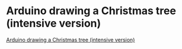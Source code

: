 # Arduino drawing a Christmas tree (intensive version)
[Arduino drawing a Christmas tree (intensive version)](https://aiwithcloud.com/2022/09/19/arduino_drawing_a_christmas_tree_intensive_version/)